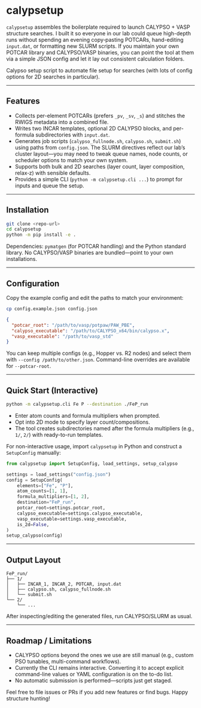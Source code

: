 # calypsetup

`calypsetup` assembles the boilerplate required to launch CALYPSO + VASP structure searches. I built it so everyone in our lab could queue high-depth runs without spending an evening copy‑pasting POTCARs, hand-editing `input.dat`, or formatting new SLURM scripts. If you maintain your own POTCAR library and CALYPSO/VASP binaries, you can point the tool at them via a simple JSON config and let it lay out consistent calculation folders.

Calypso setup script to automate file setup for searches (with lots of config options for 2D searches in particular).

---

## Features

- Collects per-element POTCARs (prefers `_pv`, `_sv`, `_s`) and stitches the RWIGS metadata into a combined file.
- Writes two INCAR templates, optional 2D CALYPSO blocks, and per-formula subdirectories with `input.dat`.
- Generates job scripts (`calypso_fullnode.sh`, `calypso.sh`, `submit.sh`) using paths from `config.json`. The SLURM directives reflect our lab’s cluster layout—you may need to tweak queue names, node counts, or scheduler options to match your own system.
- Supports both bulk and 2D searches (layer count, layer composition, relax‑z) with sensible defaults.
- Provides a simple CLI (`python -m calypsetup.cli ...`) to prompt for inputs and queue the setup.

---

## Installation

```bash
git clone <repo-url>
cd calypsetup
python -m pip install -e .
```

Dependencies: `pymatgen` (for POTCAR handling) and the Python standard library. No CALYPSO/VASP binaries are bundled—point to your own installations.

---

## Configuration

Copy the example config and edit the paths to match your environment:

```bash
cp config.example.json config.json
```

```json
{
  "potcar_root": "/path/to/vasp/potpaw/PAW_PBE",
  "calypso_executable": "/path/to/CALYPSO_x64/bin/calypso.x",
  "vasp_executable": "/path/to/vasp_std"
}
```

You can keep multiple configs (e.g., Hopper vs. R2 nodes) and select them with `--config /path/to/other.json`. Command-line overrides are available for `--potcar-root`.

---

## Quick Start (Interactive)

```bash
python -m calypsetup.cli Fe P --destination ./FeP_run
```

- Enter atom counts and formula multipliers when prompted.
- Opt into 2D mode to specify layer count/compositions.
- The tool creates subdirectories named after the formula multipliers (e.g., `1/`, `2/`) with ready-to-run templates.

For non-interactive usage, import `calypsetup` in Python and construct a `SetupConfig` manually:

```python
from calypsetup import SetupConfig, load_settings, setup_calypso

settings = load_settings("config.json")
config = SetupConfig(
    elements=["Fe", "P"],
    atom_counts=[1, 1],
    formula_multipliers=[1, 2],
    destination="FeP_run",
    potcar_root=settings.potcar_root,
    calypso_executable=settings.calypso_executable,
    vasp_executable=settings.vasp_executable,
    is_2d=False,
)
setup_calypso(config)
```

---

## Output Layout

```
FeP_run/
├── 1/
│   ├── INCAR_1, INCAR_2, POTCAR, input.dat
│   ├── calypso.sh, calypso_fullnode.sh
│   └── submit.sh
└── 2/
    └── ...
```

After inspecting/editing the generated files, run CALYPSO/SLURM as usual.

---

## Roadmap / Limitations

- CALYPSO options beyond the ones we use are still manual (e.g., custom PSO tunables, multi-command workflows).
- Currently the CLI remains interactive. Converting it to accept explicit command-line values or YAML configuration is on the to-do list.
- No automatic submission is performed—scripts just get staged.

Feel free to file issues or PRs if you add new features or find bugs. Happy structure hunting!
